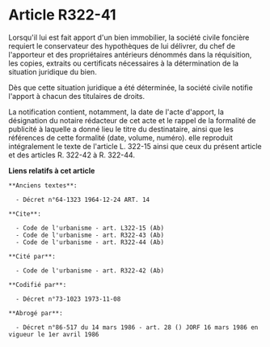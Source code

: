 # Article R322-41

Lorsqu'il lui est fait apport d'un bien immobilier, la société civile foncière requiert le conservateur des hypothèques de
lui délivrer, du chef de l'apporteur et des propriétaires antérieurs dénommés dans la réquisition, les copies, extraits ou
certificats nécessaires à la détermination de la situation juridique du bien.

Dès que cette situation juridique a été déterminée, la société civile notifie l'apport à chacun des titulaires de droits.

La notification contient, notamment, la date de l'acte d'apport, la désignation du notaire rédacteur de cet acte et le rappel
de la formalité de publicité à laquelle a donné lieu le titre du destinataire, ainsi que les références de cette formalité
(date, volume, numéro). elle reproduit intégralement le texte de l'article L. 322-15 ainsi que ceux du présent article et des
articles R. 322-42 à R. 322-44.

**Liens relatifs à cet article**

	**Anciens textes**:

	  - Décret n°64-1323 1964-12-24 ART. 14

	**Cite**:

	  - Code de l'urbanisme - art. L322-15 (Ab)
	  - Code de l'urbanisme - art. R322-43 (Ab)
	  - Code de l'urbanisme - art. R322-44 (Ab)

	**Cité par**:

	  - Code de l'urbanisme - art. R322-42 (Ab)

	**Codifié par**:

	  - Décret n°73-1023 1973-11-08

	**Abrogé par**:

	  - Décret n°86-517 du 14 mars 1986 - art. 28 () JORF 16 mars 1986 en vigueur le 1er avril 1986
